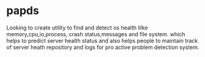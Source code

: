 # papds
Looking to create utility to find and detect os health lilke memory,cpu,io,process, crash status,messages and file system. which helps to predict server health status and also helps people to maintain track of server heath repository and logs for pro active problem detection system.
